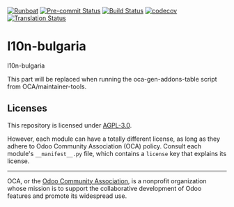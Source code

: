 
[![Runboat](https://img.shields.io/badge/runboat-Try%20me-875A7B.png)](https://runboat.odoo-community.org/builds?repo=OCA/l10n-bulgaria&target_branch=16.0)
[![Pre-commit Status](https://github.com/OCA/l10n-bulgaria/actions/workflows/pre-commit.yml/badge.svg?branch=16.0)](https://github.com/OCA/l10n-bulgaria/actions/workflows/pre-commit.yml?query=branch%3A16.0)
[![Build Status](https://github.com/OCA/l10n-bulgaria/actions/workflows/test.yml/badge.svg?branch=16.0)](https://github.com/OCA/l10n-bulgaria/actions/workflows/test.yml?query=branch%3A16.0)
[![codecov](https://codecov.io/gh/OCA/l10n-bulgaria/branch/16.0/graph/badge.svg)](https://codecov.io/gh/OCA/l10n-bulgaria)
[![Translation Status](https://translation.odoo-community.org/widgets/l10n-bulgaria-16-0/-/svg-badge.svg)](https://translation.odoo-community.org/engage/l10n-bulgaria-16-0/?utm_source=widget)

<!-- /!\ do not modify above this line -->

# l10n-bulgaria

l10n-bulgaria

<!-- /!\ do not modify below this line -->

<!-- prettier-ignore-start -->

[//]: # (addons)

This part will be replaced when running the oca-gen-addons-table script from OCA/maintainer-tools.

[//]: # (end addons)

<!-- prettier-ignore-end -->

## Licenses

This repository is licensed under [AGPL-3.0](LICENSE).

However, each module can have a totally different license, as long as they adhere to Odoo Community Association (OCA)
policy. Consult each module's `__manifest__.py` file, which contains a `license` key
that explains its license.

----
OCA, or the [Odoo Community Association](http://odoo-community.org/), is a nonprofit
organization whose mission is to support the collaborative development of Odoo features
and promote its widespread use.
